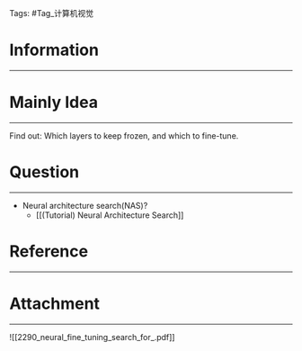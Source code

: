 Tags: #Tag_计算机视觉 
# Information
---


# Mainly Idea
---
Find out: Which layers to keep frozen, and which to fine-tune.

# Question
---
- Neural architecture search(NAS)?
	- [[(Tutorial) Neural Architecture Search]]

# Reference
---


# Attachment
---
![[2290_neural_fine_tuning_search_for_.pdf]]